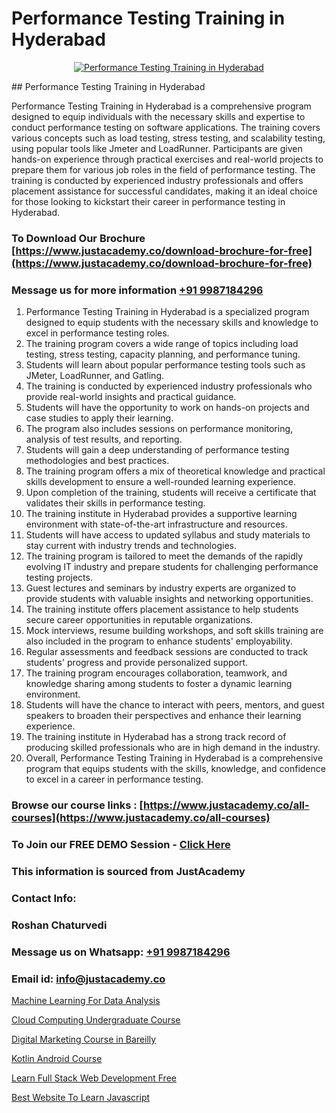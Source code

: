 # Performance Testing Training in Hyderabad

<p align="center">
  <a href="https://justacademy.co/program-detail/software-testing">
    <img src="https://justacademy.co/storage2/program_images/1704700438.webp" alt="Performance Testing Training in Hyderabad">
  </a>
</p>
## Performance Testing Training in Hyderabad

Performance Testing Training in Hyderabad is a comprehensive program designed to equip individuals with the necessary skills and expertise to conduct performance testing on software applications. The training covers various concepts such as load testing, stress testing, and scalability testing, using popular tools like Jmeter and LoadRunner. Participants are given hands-on experience through practical exercises and real-world projects to prepare them for various job roles in the field of performance testing. The training is conducted by experienced industry professionals and offers placement assistance for successful candidates, making it an ideal choice for those looking to kickstart their career in performance testing in Hyderabad.
### To Download Our Brochure [https://www.justacademy.co/download-brochure-for-free](https://www.justacademy.co/download-brochure-for-free)
### Message us for more information [+91 9987184296](https://api.whatsapp.com/send?phone=919987184296)
1) Performance Testing Training in Hyderabad is a specialized program designed to equip students with the necessary skills and knowledge to excel in performance testing roles.
2) The training program covers a wide range of topics including load testing, stress testing, capacity planning, and performance tuning.
3) Students will learn about popular performance testing tools such as JMeter, LoadRunner, and Gatling.
4) The training is conducted by experienced industry professionals who provide real-world insights and practical guidance.
5) Students will have the opportunity to work on hands-on projects and case studies to apply their learning.
6) The program also includes sessions on performance monitoring, analysis of test results, and reporting.
7) Students will gain a deep understanding of performance testing methodologies and best practices.
8) The training program offers a mix of theoretical knowledge and practical skills development to ensure a well-rounded learning experience.
9) Upon completion of the training, students will receive a certificate that validates their skills in performance testing.
10) The training institute in Hyderabad provides a supportive learning environment with state-of-the-art infrastructure and resources.
11) Students will have access to updated syllabus and study materials to stay current with industry trends and technologies.
12) The training program is tailored to meet the demands of the rapidly evolving IT industry and prepare students for challenging performance testing projects.
13) Guest lectures and seminars by industry experts are organized to provide students with valuable insights and networking opportunities.
14) The training institute offers placement assistance to help students secure career opportunities in reputable organizations.
15) Mock interviews, resume building workshops, and soft skills training are also included in the program to enhance students' employability.
16) Regular assessments and feedback sessions are conducted to track students' progress and provide personalized support.
17) The training program encourages collaboration, teamwork, and knowledge sharing among students to foster a dynamic learning environment.
18) Students will have the chance to interact with peers, mentors, and guest speakers to broaden their perspectives and enhance their learning experience.
19) The training institute in Hyderabad has a strong track record of producing skilled professionals who are in high demand in the industry.
20) Overall, Performance Testing Training in Hyderabad is a comprehensive program that equips students with the skills, knowledge, and confidence to excel in a career in performance testing.

### Browse our course links : [https://www.justacademy.co/all-courses](https://www.justacademy.co/all-courses) 
### To Join our FREE DEMO Session - [Click Here](https://www.justacademy.co/register-for-course-demo)


### This information is sourced from JustAcademy
### Contact Info:
### Roshan Chaturvedi
### Message us on Whatsapp: [+91 9987184296](https://api.whatsapp.com/send?phone=919987184296)
### Email id: [info@justacademy.co](mailto:info@justacademy.co)
                
[Machine Learning For Data Analysis](https://www.linkedin.com/pulse/machine-learning-data-analysis-justacademy-belfast-mag8e?trackingId=zjw0WnM%2BtPbZvRpgdbaqAw%3D%3D&lipi=urn%3Ali%3Apage%3Ad_flagship3_company_admin%3BOulg0aX4Sr2isWcwcbyj2w%3D%3D)

[Cloud Computing Undergraduate Course](https://www.linkedin.com/pulse/cloud-computing-undergraduate-course-justacademy-beangaluru-ju2oc?trackingId=p7oqYdG2r6h40LdSeaaazg%3D%3D&lipi=urn%3Ali%3Apage%3Ad_flagship3_company_admin%3B2qwrzgiWQzeuI91QF0QA9w%3D%3D)

[Digital Marketing Course in Bareilly](https://medium.com/@akanshapatil/digital-marketing-course-in-bareilly-1f0aa9b7ee82)

[Kotlin Android Course](https://medium.com/@prempja40/kotlin-android-course-69501a450b51)

[Learn Full Stack Web Development Free](https://justacademyin.github.io/justacademy/learn-full-stack-web-development-free)

[Best Website To Learn Javascript](https://justacademyin.github.io/Articles/Best-Website-To-Learn-Javascript)

